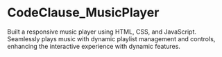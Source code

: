 # CodeClause_MusicPlayer
Built a responsive music player using HTML, CSS, and JavaScript. Seamlessly plays music with dynamic playlist management and controls, enhancing the interactive experience with dynamic features.
